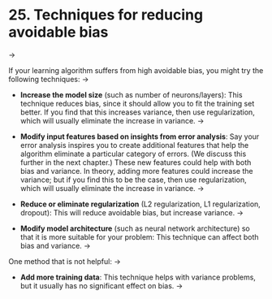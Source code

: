 # 25. Techniques for reducing avoidable bias
->


If your learning algorithm suffers from high avoidable bias, you might try the following techniques:
->


* **Increase the model size** ​(such as number of neurons/layers): This technique reduces bias, since it should allow you to fit the training set better. If you find that this increases variance, then use regularization, which will usually eliminate the increase in variance.
->


* **Modify input features based on insights from error analysis​**: Say your error analysis inspires you to create additional features that help the algorithm eliminate a particular category of errors. (We discuss this further in the next chapter.) These new features could help with both bias and variance. In theory, adding more features could increase the variance; but if you find this to be the case, then use regularization, which will usually eliminate the increase in variance.
->


* **Reduce or eliminate regularization​** (L2 regularization, L1 regularization, dropout): This will reduce avoidable bias, but increase variance.
->


* **Modify model architecture​** (such as neural network architecture) so that it is more suitable for your problem: This technique can affect both bias and variance.
->


One method that is not helpful:
->


* **Add more training data​**: This technique helps with variance problems, but it usually has no significant effect on bias.
->

